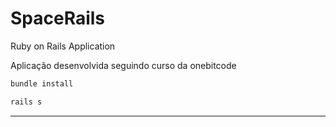 # SpaceRails
Ruby on Rails Application

Aplicação desenvolvida seguindo curso da onebitcode


 ```bash
 bundle install
 
 rails s
  ```
  
  ____

